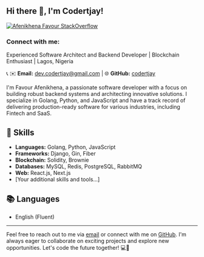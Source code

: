 <h2> Hi there 👋, I'm Codertjay! </h2>
    
   

[![Afenikhena Favour StackOverflow](https://img.shields.io/badge/StackOverflow-F48024?style=for-the-badge&logo=stackoverflow&logoColor=white)](https://stackoverflow.com/users/13778890/favour-afenikhena)

<h3 align="left">Connect with me:</h3>

Experienced Software Architect and Backend Developer | Blockchain Enthusiast | Lagos, Nigeria

📞  ✉️ **Email:** dev.codertjay@gmail.com | 🌐 **GitHub:** [codertjay](https://GitHub.com/codertjay)

I'm Favour Afenikhena, a passionate software developer with a focus on building robust backend systems and architecting innovative solutions. I specialize in Golang, Python, and JavaScript and have a track record of delivering production-ready software for various industries, including Fintech and SaaS.


## 🔧 Skills

- **Languages:** Golang, Python, JavaScript
- **Frameworks:** Django, Gin, Fiber
- **Blockchain:** Solidity, Brownie
- **Databases:** MySQL, Redis, PostgreSQL, RabbitMQ
- **Web:** React.js, Next.js
- [Your additional skills and tools...]

## 📚 Languages

- English (Fluent)

---

Feel free to reach out to me via [email](mailto:codertjay@gmail.com) or connect with me on [GitHub](https://GitHub.com/codertjay). I'm always eager to collaborate on exciting projects and explore new opportunities. Let's code the future together! 💻🚀




